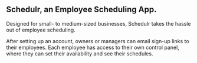 <h2>Schedulr, an Employee Scheduling App.</h2>

Designed for small- to medium-sized businesses, Schedulr takes the hassle out of employee scheduling.

After setting up an account, owners or managers can email sign-up links to their employees. Each employee has access to their own control panel, where they can set their availability and see their schedules. 

